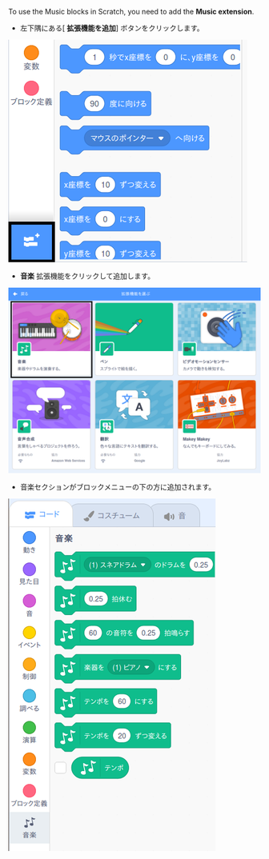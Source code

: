 To use the Music blocks in Scratch, you need to add the **Music extension**.

+ 左下隅にある[ **拡張機能を追加**] ボタンをクリックします。

![ハイライトされた拡張ボタンを追加](images/add-extension-annotated.png)

+ **音楽** 拡張機能をクリックして追加します。

![ハイライトされた音楽拡張機能](images/click-music-annotated.png)

+ 音楽セクションがブロックメニューの下の方に追加されます。

![音楽拡張機能ブロック](images/music-extension-blocks.png)